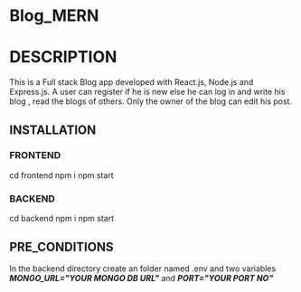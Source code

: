 # Blog_MERN
# DESCRIPTION
This is a Full stack Blog app developed with React.js, Node.js and Express.js. A user can register if he is new else he can log in and write his blog , read the blogs of others. Only the owner of the blog can edit his post.

## INSTALLATION
### FRONTEND
cd frontend
npm i
npm start
### BACKEND
cd backend
npm i
npm start



## PRE_CONDITIONS
In the backend directory create an folder named .env and two variables ***MONGO_URL="YOUR MONGO DB URL"*** and ***PORT="YOUR PORT NO"***
